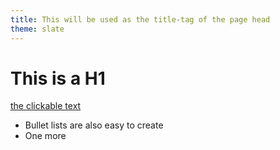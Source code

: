 ```yaml
---
title: This will be used as the title-tag of the page head
theme: slate
---
```


# This is a H1

[the clickable text](http://xlson.com/)

* Bullet lists are also easy to create
* One more

